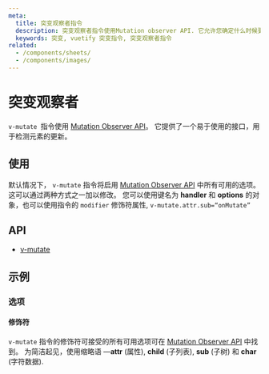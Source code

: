 ```yaml
---
meta:
  title: 突变观察者指令
  description: 突变观察者指令使用Mutation observer API. 它允许您确定什么时候更新元素。
  keywords: 突变, vuetify 突变指令, 突变观察者指令
related:
  - /components/sheets/
  - /components/images/
---
```


# 突变观察者

`v-mutate `指令使用 [Mutation Observer API](https://developer.mozilla.org/en-US/docs/Web/API/MutationObserver)。 它提供了一个易于使用的接口，用于检测元素的更新。

<entry-ad />

## 使用

默认情况下， `v-mutate` 指令将启用 [Mutation Observer API](https://developer.mozilla.org/en-US/docs/Web/API/MutationObserver) 中所有可用的选项。 这可以通过两种方式之一加以修改。 您可以使用键名为 <strong x-id=“1”>handler</strong> 和 <strong x-id=“1”>options</strong> 的对象，也可以使用指令的 `modifier` 修饰符属性, `v-mutate.attr.sub=“onMutate”`

<example file="v-mutate/usage" />

## API

- [v-mutate](/api/v-mutate)

<inline-api page="directives/mutate" />

## 示例

### 选项

#### 修饰符

`v-mutate` 指令的修饰符可接受的所有可用选项可在 [Mutation Observer API](https://developer.mozilla.org/en-US/docs/Web/API/MutationObserver) 中找到。 为简洁起见，使用缩略语 —**attr** (属性), **child** (子列表), **sub** (子树) 和 **char** (字符数据).

<example file="v-mutate/option-modifiers" />

<backmatter />
